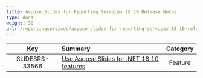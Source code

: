 ```yaml
---
title: Aspose.Slides for Reporting Services 18.10 Release Notes
type: docs
weight: 30
url: /reportingservices/aspose-slides-for-reporting-services-18-10-release-notes/
---
```


|**Key** |**Summary** |**Category** |
| :-: | :- | :-: |
|SLIDESRS-33566|[Use Aspose.Slides for .NET 18.10 features](https://docs.aspose.com/display/slidesnet/Aspose.Slides+for+.NET+18.10+Release+Notes)|Feature|

